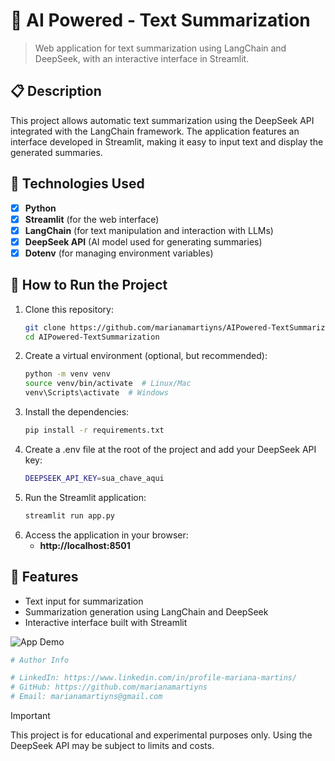 # 📝 AI Powered - Text Summarization

> Web application for text summarization using LangChain and DeepSeek, with an interactive interface in Streamlit.

## 📋 Description

This project allows automatic text summarization using the DeepSeek API integrated with the LangChain framework. The application features an interface developed in Streamlit, making it easy to input text and display the generated summaries.

## 🔧 Technologies Used

- [x] **Python**
- [x] **Streamlit** (for the web interface)
- [x] **LangChain** (for text manipulation and interaction with LLMs)
- [x] **DeepSeek API** (AI model used for generating summaries)
- [x] **Dotenv** (for managing environment variables)

## 🚀  How to Run the Project

1. Clone this repository:
   ```sh
   git clone https://github.com/marianamartiyns/AIPowered-TextSummarization.git
   cd AIPowered-TextSummarization
   ```
2. Create a virtual environment (optional, but recommended):
   ```sh
   python -m venv venv
   source venv/bin/activate  # Linux/Mac
   venv\Scripts\activate  # Windows
   ```
3. Install the dependencies:
   ```sh
   pip install -r requirements.txt
   ```
4. Create a .env file at the root of the project and add your DeepSeek API key:
   ```sh
   DEEPSEEK_API_KEY=sua_chave_aqui
   ```
5. Run the Streamlit application:
   ```sh
   streamlit run app.py
   ```
6. Access the application in your browser:
   - **http://localhost:8501**

## 🎨 Features

- Text input for summarization
- Summarization generation using LangChain and DeepSeek
- Interactive interface built with Streamlit

![App Demo](assets/demo.gif)

```py
# Author Info

# LinkedIn: https://www.linkedin.com/in/profile-mariana-martins/
# GitHub: https://github.com/marianamartiyns
# Email: marianamartiyns@gmail.com
```
> [!IMPORTANT] 
> This project is for educational and experimental purposes only. Using the DeepSeek API may be subject to limits and costs.

